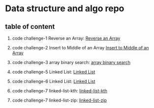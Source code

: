 # Data structure and algo repo
## table of content
1. code challenge-1 Reverse an Array:
[Reverse an Array](./code-challenge01/README.md)

2. code challenge-2  Insert to Middle of an Array [Insert to Middle of an Array](./code-challenge02/README.md)

3. code challenge-3 array binary search:
[array binary search](./code-challenge03/README.md)

5. code challenge-5 Linked List:
[Linked List](./code-challenge05/README.md)

6. code challenge-6 Linked List:
[Linked List](./code-challenge06/README.md)

7. code challenge-7 linked-list-kth:
[linked-list-kth](./code-challenge07/README.md)

8. code challenge-7 linked-list-zip:
[linked-list-zip](./code-challenge08/README.md)


